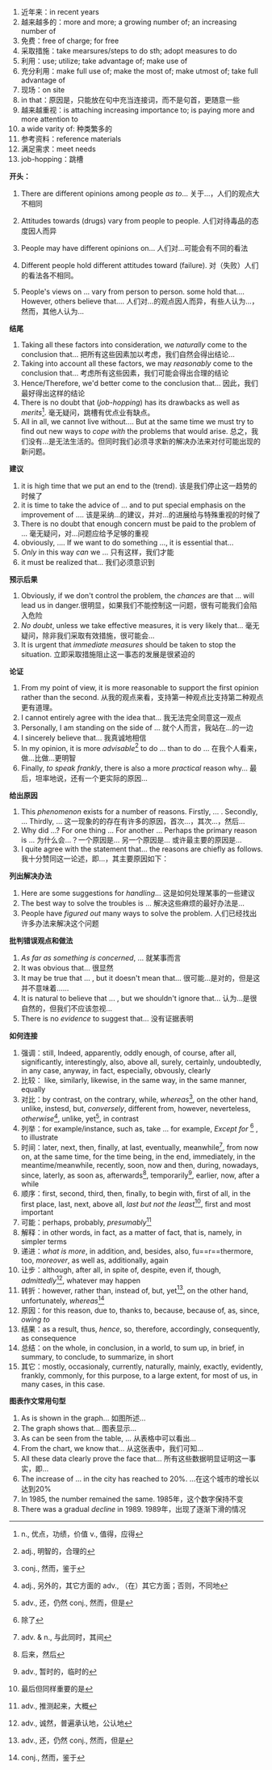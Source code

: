 1. 近年来：in recent years
2. 越来越多的：more and more; a growing number of; an increasing number of
3. 免费：free of charge; for free
4. 采取措施：take mearsures/steps to do sth; adopt measures to do
5. 利用：use; utilize; take advantage of; make use of
6. 充分利用：make full use of; make the most of; make utmost of; take full advantage of
7. 现场：on site
8. in that：原因是，只能放在句中充当连接词，而不是句首，更随意一些
9. 越来越重视：is attaching increasing importance to; is paying more and more attention to
10. a wide varity of: 种类繁多的
11. 参考资料：reference materials
12. 满足需求：meet needs
13. job-hopping：跳槽

**开头：**

1. There are different opinions among people *as to*...    关于…，人们的观点大不相同

2. Attitudes towards (drugs) vary from people to people.    人们对待毒品的态度因人而异
3. People may have different opinions on...    人们对…可能会有不同的看法
4. Different people hold different attitudes toward (failure).     对（失败）人们的看法各不相同。
5. People's views on ... vary from person to person. some hold that.... However, others believe that....    人们对…的观点因人而异，有些人认为…，然而，其他人认为…

**结尾**

1. Taking all these factors into consideration, we *naturally* come to the conclusion that...    把所有这些因素加以考虑，我们自然会得出结论…
2. Taking into account all these factors, we may *reasonably* come to the conclusion that...    考虑所有这些因素，我们可能会得出合理的结论
3. Hence/Therefore, we'd better come to the conclusion that...    因此，我们最好得出这样的结论
4. There is no doubt that (*job-hopping*) has its drawbacks as well as *merits*[^7].    毫无疑问，跳槽有优点业有缺点。
5. All in all, we cannot live without.... But at the same time we must try to find out new ways to *cope with* the problems that would arise.    总之，我们没有…是无法生活的。但同时我们必须寻求新的解决办法来对付可能出现的新问题。

**建议**

1. it is high time that we put an end to the (trend).    该是我们停止这一趋势的时候了
2. it is time to take the advice of ... and to put special emphasis on the improvement of ....    该是采纳...的建议，并对...的进展给与特殊重视的时候了
3. There is no doubt that enough concern must be paid to the problem of ...    毫无疑问，对…问题应给予足够的重视
4. obviously, .... If we want to do something ..., it is essential that...
5. *Only* in this way *can* we ...    只有这样，我们才能
6. it must be realized that...    我们必须意识到

**预示后果**

1. Obviously, if we don't control the problem, the *chances* are that ... will lead us in danger.很明显，如果我们不能控制这一问题，很有可能我们会陷入危险
2. *No doubt*, unless we take effective measures, it is very likely that...    毫无疑问，除非我们采取有效措施，很可能会…
3. It is urgent that *immediate measures* should be taken to stop the situation.    立即采取措施阻止这一事态的发展是很紧迫的

**论证**

1. From my point of view, it is more reasonable to support the first opinion rather than the second.   从我的观点来看，支持第一种观点比支持第二种观点更有道理。
2. I cannot entirely agree with the idea that...    我无法完全同意这一观点
3. Personally, I am standing on the side of ...    就个人而言，我站在…的一边
4. I sincerely believe that...    我真诚地相信
5. In my opinion, it is more *advisable*[^8] to do ... than to do ...    在我个人看来，做…比做…更明智
6. Finally, *to speak frankly*, there is also a more *practical* reason why...   最后，坦率地说，还有一个更实际的原因…

**给出原因**

1. This *phenomenon* exists for a number of reasons. Firstly, ... . Secondly, ... Thirdly, ...    这一现象的的存在有许多的原因，首次…，其次…，然后…
2. Why did ...? For one thing ... For another ... Perhaps the primary reason is ...    为什么会…？一个原因是… 另一个原因是... 或许最主要的原因是…
3. I quite agree with the statement that... the reasons are chiefly as follows.    我十分赞同这一论述，即…，其主要原因如下：

**列出解决办法**

1. Here are some suggestions for *handling*...    这是如何处理某事的一些建议
2. The best way to solve the troubles is ...    解决这些麻烦的最好办法是…
3. People have *figured out* many ways to solve the problem.    人们已经找出许多办法来解决这个问题

**批判错误观点和做法**

1. *As far as something is concerned*, ...    就某事而言
2. It was obvious that...    很显然
3. It may be true that ... , but it doesn't mean that...    很可能...是对的，但是这并不意味着……
4. It is natural to believe that ... , but we shouldn't ignore that...    认为…是很自然的，但我们不应该忽视…
5. There is no *evidence* to suggest that...    没有证据表明

**如何连接**

1. 强调：still, Indeed, apparently, oddly enough, of course, after all, significantly, interestingly, also, above all, surely, certainly, undoubtedly, in any case, anyway, in fact, especially, obvously, clearly
2. 比较： like, similarly, likewise, in the same way, in the same manner, equally
3. 对比：by contrast, on the contrary, while, *whereas*[^9], on the other hand, unlike, instesd, but, *conversely*, different from, however, neverteless, *otherwise*[^1], unlike, yet[^2], in contrast
4. 列举：for example/instance, such as, take ... for example, *Except for* [^3] , to illustrate
5. 时间：later, next, then, finally, at last, eventually, meanwhile[^4], from now on, at the same time, for the time being, in the end, immediately, in the meantime/meanwhile, recently, soon, now and then, during, nowadays, since, laterly, as soon as, afterwards[^5], temporarily[^6], earlier, now, after a while
6. 顺序：first, second, third, then, finally, to begin with, first of all, in the first place, last, next, above all, *last but not the least*[^10],  first and most important
7. 可能：perhaps, probably, *presumably*[^11]
8. 解释：in other words, in fact, as a matter of fact, that is, namely, in simpler terms
9. 递进：*what is more*, in addition, and, besides, also, fu==r==thermore, too, *moreover*, as well as, additionally, again
10. 让步：although, after all, in spite of, despite, even if, though, *admittedly*[^12], whatever may happen
11. 转折：however, rather than, instead of, but, yet[^2], on the other hand, unfortunately, *whereas*[^9]
12. 原因：for this reason, due to, thanks to, because, because of, as, since, *owing to*
13. 结果：as a result, thus, *hence*, so, therefore, accordingly, consequently, as consequence
14. 总结：on the whole, in conclusion, in a world, to sum up, in brief, in summary, to conclude, to summarize, in short
15. 其它：mostly, occasionaly, currently, naturally, mainly, exactly, evidently, frankly, commonly, for this purpose, to a large extent, for most of us, in many cases, in this case.

**图表作文常用句型**

1. As is shown in the graph...    如图所述…
2. The graph shows that...    图表显示…
3. As can be seen from the table, ...    从表格中可以看出…
4. From the chart, we know that...    从这张表中，我们可知…
5. All these data clearly prove the face that...    所有这些数据明显证明这一事实，即…
6. The increase of ... in the city has reached to 20%.    …在这个城市的增长以达到20%
7. In 1985, the number remained the same.    1985年，这个数字保持不变
8. There was a gradual *decline* in 1989.    1989年，出现了逐渐下滑的情况







[^1]:adj., 另外的，其它方面的  adv., （在）其它方面；否则，不同地
[^2]: adv., 还，仍然  conj., 然而，但是
[^3]:除了
[^4]: adv. & n., 与此同时，其间
[^5]: 后来，然后
[^6]: adv., 暂时的，临时的
[^7]: n., 优点，功绩，价值  v., 值得，应得
[^8]: adj., 明智的，合理的
[^9]:  conj., 然而，鉴于
[^10]: 最后但同样重要的是
[^11]: adv., 推测起来，大概
[^12]: adv., 诚然，普遍承认地，公认地